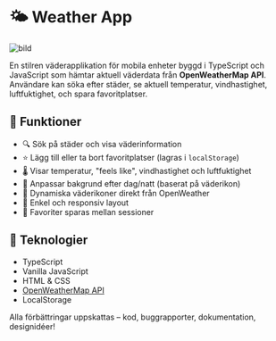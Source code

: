 
# 🌤️ Weather App
![bild](https://github.com/user-attachments/assets/43b8fcec-a541-40a4-b51d-412bb4210db9)

En stilren väderapplikation för mobila enheter byggd i TypeScript och JavaScript som hämtar aktuell väderdata från **OpenWeatherMap API**. Användare kan söka efter städer, se aktuell temperatur, vindhastighet, luftfuktighet, och spara favoritplatser.

## 🚀 Funktioner

- 🔍 Sök på städer och visa väderinformation
- ⭐ Lägg till eller ta bort favoritplatser (lagras i `localStorage`)
- 🌡️ Visar temperatur, "feels like", vindhastighet och luftfuktighet
- 🌅 Anpassar bakgrund efter dag/natt (baserat på väderikon)
- 🧊 Dynamiska väderikoner direkt från OpenWeather
- 📱 Enkel och responsiv layout
- 💾 Favoriter sparas mellan sessioner

## 🧰 Teknologier

- TypeScript
- Vanilla JavaScript
- HTML & CSS
- [OpenWeatherMap API](https://openweathermap.org/api)
- LocalStorage

Alla förbättringar uppskattas – kod, buggrapporter, dokumentation, designidéer!

